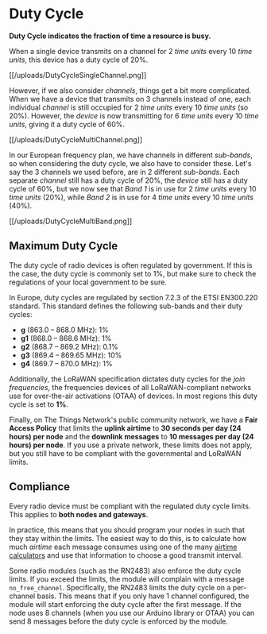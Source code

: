 # Duty Cycle

**Duty Cycle indicates the fraction of time a resource is busy.**

When a single device transmits on a channel for 2 _time units_ every 10 _time units_, this device has a duty cycle of 20%.

[[/uploads/DutyCycleSingleChannel.png]]

However, if we also consider _channels_, things get a bit more complicated. When we have a device that transmits on 3 channels instead of one, each individual _channel_ is still occupied for 2 _time units_ every 10 _time units_ (so 20%). However, the _device_ is now transmitting for 6 _time units_ every 10 _time units_, giving it a duty cycle of 60%.

[[/uploads/DutyCycleMultiChannel.png]]

In our European frequency plan, we have channels in different _sub-bands_, so when considering the duty cycle, we also have to consider these. Let's say the 3 channels we used before, are in 2 different _sub-bands_. Each separate _channel_ still has a duty cycle of 20%, the _device_ still has a duty cycle of 60%, but we now see that _Band 1_ is in use for 2 _time units_ every 10 _time units_ (20%), while _Band 2_ is in use for 4 _time units_ every 10 _time units_ (40%).

[[/uploads/DutyCycleMultiBand.png]]

## Maximum Duty Cycle

The duty cycle of radio devices is often regulated by government. If this is the case, the duty cycle is commonly set to 1%, but make sure to check the regulations of your local government to be sure.

In Europe, duty cycles are regulated by section 7.2.3 of the ETSI EN300.220 standard. This standard defines the following sub-bands and their duty cycles:

* **g** (863.0 – 868.0 MHz): 1%
* **g1** (868.0 – 868.6 MHz): 1%
* **g2** (868.7 – 869.2 MHz): 0.1%
* **g3** (869.4 – 869.65 MHz): 10%
* **g4** (869.7 – 870.0 MHz): 1%

Additionally, the LoRaWAN specification dictates duty cycles for the _join frequencies_, the frequencies devices of all LoRaWAN-compliant networks use for over-the-air activations (OTAA) of devices. In most regions this duty cycle is set to **1%**.

Finally, on The Things Network's public community network, we have a **Fair Access Policy** that limits the **uplink airtime** to **30 seconds per day (24 hours) per node** and the **downlink messages** to **10 messages per day (24 hours) per node**. If you use a private network, these limits does not apply, but you still have to be compliant with the governmental and LoRaWAN limits.

## Compliance

Every radio device must be compliant with the regulated duty cycle limits. This applies to **both nodes and gateways**.

In practice, this means that you should program your nodes in such that they stay within the limits. The easiest way to do this, is to calculate how much _airtime_ each message consumes using one of the many [airtime calculators](https://docs.google.com/spreadsheets/d/1QvcKsGeTTPpr9icj4XkKXq4r2zTc2j0gsHLrnplzM3I/edit) and use that information to choose a good transmit interval.

Some radio modules (such as the RN2483) also enforce the duty cycle limits. If you exceed the limits, the module will complain with a message `no_free_channel`. Specifically, the RN2483 limits the duty cycle on a per-channel basis. This means that if you only have 1 channel configured, the module will start enforcing the duty cycle after the first message. If the node uses 8 channels (when you use our Arduino library or OTAA) you can send 8 messages before the duty cycle is enforced by the module.
